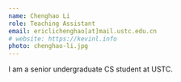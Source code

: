 ```yaml
---
name: Chenghao Li
role: Teaching Assistant
email: ericlichenghao[at]mail.ustc.edu.cn
# website: https://kevinl.info
photo: chenghao-li.jpg
---
```


I am a senior undergraduate CS student at USTC. 
